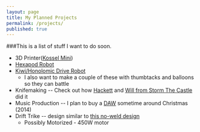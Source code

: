```yaml
---
layout: page
title: My Planned Projects
permalink: /projects/
published: true
---
```

###This is a list of stuff I want to do soon.
* 3D Printer([Kossel Mini][kossel])
* [Hexapod Robot][hex]
* [Kiwi/Honolomic Drive Robot][hex]
  * I also want to make a couple of these with thumbtacks and balloons so they can battle
* Knifemaking -- Check out how [Hackett][hackett] and [Will from Storm The Castle][stc] did it
* Music Production -- I plan to buy a [DAW][DAW] sometime around Christmas (2014)
* Drift Trike -- design similar to [this no-weld design][drift]
	* Possibly Motorized - 450W motor

[kossel]: http://reprap.org/wiki/Kossel
[hex]: http://www.thingiverse.com/thing:30088
[kiwi]: http://makezine.com/projects/make-40/kiwi/
[hackett]: http://www.popsci.com/article/diy/how-i-used-paint-can-forge-rugged-knife-video?18xYfXeZ1TFg3M94.03
[stc]: http://www.stormthecastle.com/blacksmithing/blacksmithing-a-knife/knifemaking.htm
[DAW]: https://en.wikipedia.org/wiki/Digital_audio_workstation
[drift]: https://www.youtube.com/watch?v=4-eC2UN8qTg